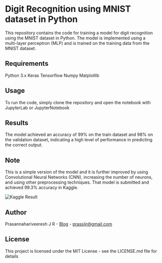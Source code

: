 # Digit Recognition using MNIST dataset in Python
This repository contains the code for training a model for digit recognition using the MNIST dataset in Python. The model is implemented using a multi-layer perceptron (MLP) and is trained on the training data from the MNIST dataset.

## Requirements
Python 3.x
Keras
Tensorflow
Numpy
Matplotlib

## Usage
To run the code, simply clone the repository and open the notebook with JupyterLab or JupyterNotebook
 
## Results
The model achieved an accuracy of 99% on the train dataset and 98% on the validation dataset, indicating a high level of performance in predicting the correct output.

## Note
This is a simple version of the model and it is further improved by using Convolutional Neural Networks (CNN), increasing the number of neurons, and using other preprocessing techniques. That model is submitted and achieved 99.3% accuracy in Kaggle.

![Kaggle Result](https://jrprasanna.com/wp-content/uploads/2023/01/Digit-Rank-1024x665.png)

## Author
Prasannahariveeresh J R - [Blog](https://jrprasanna.com) - prassijr@gmail.com

## License
This project is licensed under the MIT License - see the LICENSE.md file for details
